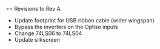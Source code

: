 == Revisions to Rev A

- Update footprint for USB ribbon cable (wider wingspan)
- Bypass the inverters on the Optiso inputs
- Change 74LS06 to 74LS04
- Update silkscreen

